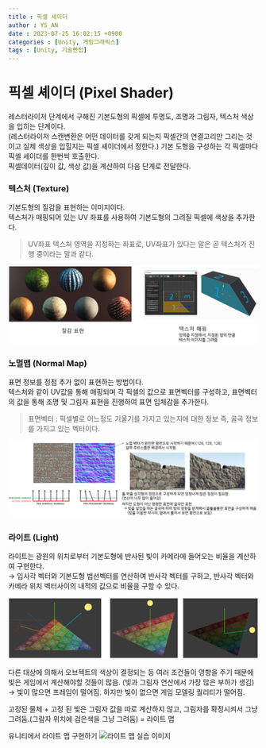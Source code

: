```yaml
---
title : 픽셀 셰이더
author : YS_AN
date : 2023-07-25 16:02:15 +0900
categories : [Unity, 게임그래픽스]
tags : [Unity, 기술면접]
---
```


# 픽셀 셰이더 (Pixel Shader)

레스터라이저 단계에서 구해진 기본도형의 픽셀에 투명도, 조명과 그림자, 텍스처 색상을 입히는 단계이다. <br/>
(레스터라이저 스캔변환은 어떤 데이터를 갖게 되는지 픽셀간의 연결고리만 그리는 것이고 실제 색상을 입힐지는 픽셀 셰이더에서 정한다.)
기본 도형을 구성하는 각 픽셀마다 픽셀 셰이더를 한번씩 호출한다. <br/>
픽셀데이터(깊이 값, 색상 값)을 계산하여 다음 단계로 전달한다. <br/>

### 텍스처 (Texture)
기본도형의 질감을 표현하는 이미지이다. <br/>
텍스처가 매핑되어 있는 UV 좌표를 사용하여 기본도형의 그려질 픽셀에 색상을 추가한다. 
> UV좌표
> 텍스처 영역을 지정하는 좌표로, UV좌표가 있다는 말은 곧 텍스처가 진행 중이라는 말과 같다. 

![텍스처 이미지](../../assets/img/post/Unity/GameGraphics/072501_PX_Texture.png)

### 노멀맵 (Normal Map)
표면 정보를 정점 추가 없이 표현하는 방법이다. <br/>
텍스처와 같이 UV값을 통해 매핑되며 각 픽셀의 값으로 표면벡터를 구성하고, 표면벡터의 값을 통해 조명 및 그림자 표현을 진행하여 표면 입체감을 추가한다. 
> 표면벡터 : 픽셀별로 어느정도 기울기를 가지고 있는지에 대한 정보 즉, 굴곡 정보를 가지고 있는 벡터이다. 

![노멀맵 이미지](../../assets/img/post/Unity/GameGraphics/072502_PX_NormalMap.png)

### 라이트 (Light)
라이트는 광원의 위치로부터 기본도형에 반사된 빛이 카메라에 들어오는 비율을 계산하여 구현한다. <br/>
→ 입사각 벡터와 기본도형 법선벡터를 연산하여 반사각 벡터를 구하고, 반사각 벡터와 카메라 위치 벡터사이의 내적의 값으로 비율을 구할 수 있다. 

![라이트 이미지](../../assets/img/post/Unity/GameGraphics/072503_PX_Light.png)

다른 대상에 의해서 오브젝트의 색상이 결정되는 등 여러 조건들이 영향을 주기 때문에 빛은 게임에서 계산해야할 것들이 많음. (빛과 그림자 연산에서 가장 많은 부하가 생김) <br/>
→  빛이 많으면 프레임이 떨어짐. 하지만 빛이 없으면 게임 모델링 퀄리티가 떨어짐. 

고정된 물체 + 고정 된 빛은 그림자 값을 따로 계산하지 않고, 그림자를 확정시켜서 그냥 그려둠.(그람자 위치에 검은색을 그냥 그려둠) = 라이트 맵

유니티에서 라이트 맵 구현하기 
![라이트 맵 실습 이미지](../../assets/img/post/Unity/GameGraphics/072504_PX_LightMap.png)
